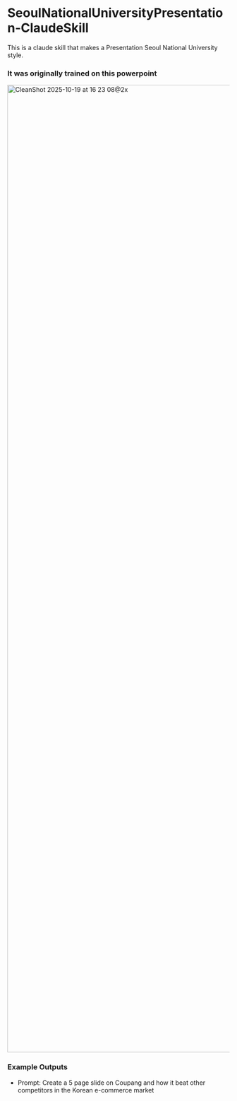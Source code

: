 # SeoulNationalUniversityPresentation-ClaudeSkill
This is a claude skill that makes a Presentation Seoul National University style.


### It was originally trained on this powerpoint
<img width="1274" height="2192" alt="CleanShot 2025-10-19 at 16 23 08@2x" src="https://github.com/user-attachments/assets/18640467-c50d-474a-8909-d1f4f50b8720" />

### Example Outputs
- Prompt: Create a 5 page slide on Coupang and how it beat other competitors in the Korean e-commerce market
